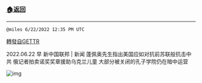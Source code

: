 ###  [:house:返回](README.md)
---


`@miles 6/22/2022 12:35 PM UTC`

[轉發自GETTR](https://gettr.com/post/p1f8cpzf805)

2022.06.22 早 新中国联邦 | 新闻  蓬佩奥先生指出美国应如对抗前苏联般抗击中共  俄记者拍卖诺奖奖章援助乌克兰儿童  大部分被关闭的孔子学院仍在暗中运营

![img](https://media.gettr.com/group25/origin/2022/06/22/12/2dd7a054-8ae0-2898-92a8-e10d5dedec29/6383d6c383a688bc0ce747d8282e44b3.jpeg)
